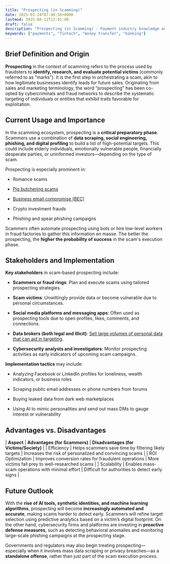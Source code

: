 ```yaml
---
title: "Prospecting (in Scamming)"
date: 2025-03-24T07:48:56+0000
lastmod: 2025-08-11T12:01:00
draft: false
description: "Prospecting (in Scamming) - Payment industry knowledge and insights"
keywords: ["payments", "fintech", "money transfer", "banking"]
---
```


## Brief Definition and Origin

**Prospecting** in the context of scamming refers to the process used by fraudsters to **identify, research, and evaluate potential victims** (commonly referred to as "marks"). It is the first step in orchestrating a scam, akin to how legitimate businesses identify leads for future sales. Originating from sales and marketing terminology, the word “prospecting” has been co-opted by cybercriminals and fraud networks to describe the systematic targeting of individuals or entities that exhibit traits favorable for exploitation.

## Current Usage and Importance

In the scamming ecosystem, prospecting is a **critical preparatory phase**. Scammers use a combination of **data scraping, social engineering, phishing, and digital profiling** to build a list of high-potential targets. This could include elderly individuals, emotionally vulnerable people, financially desperate parties, or uninformed investors—depending on the type of scam.

Prospecting is especially prominent in:

- Romance scams

- [Pig butchering scams](https://faisalkhanllc.xyz/resources/payments-wiki/p/what-is-pig-butchering-romance-scam/)

- [Business email compromise (BEC)](https://faisalkhanllc.xyz/resources/payments-wiki/b/business-email-compromise-bec-scam/)

- Crypto investment frauds

- Phishing and spear phishing campaigns

Scammers often automate prospecting using bots or hire low-level workers in fraud factories to gather this information en masse. The better the prospecting, the **higher the probability of success** in the scam's execution phase.

## Stakeholders and Implementation

**Key stakeholders** in scam-based prospecting include:

- **Scammers or fraud rings**: Plan and execute scams using tailored prospecting strategies.

- **Scam victims**: Unwittingly provide data or become vulnerable due to personal circumstances.

- **Social media platforms and messaging apps**: Often used as prospecting tools due to open profiles, likes, comments, and connections.

- **Data brokers (both legal and illicit)**: [Sell large volumes of personal data that can aid in targeting](https://faisalkhanllc.xyz/resources/payments-wiki/d/data-broker/).

- **Cybersecurity analysts and investigators**: Monitor prospecting activities as early indicators of upcoming scam campaigns.

**Implementation tactics** may include:

- Analyzing Facebook or LinkedIn profiles for loneliness, wealth indicators, or business roles

- Scraping public email addresses or phone numbers from forums

- Buying leaked data from dark web marketplaces

- Using AI to mimic personalities and send out mass DMs to gauge interest or vulnerability

## Advantages vs. Disadvantages

| ****Aspect**** | ****Advantages (for Scammers)**** | ****Disadvantages (for Victims/Society)**** |
| Efficiency | Helps scammers save time by filtering likely targets | Increases the risk of personalized and convincing scams |
| ROI Optimization | Improves conversion rates for fraudulent operations | More victims fall prey to well-researched scams |
| Scalability | Enables mass-scam operations with minimal effort | Difficult for authorities to detect early signs |

## Future Outlook

With the **rise of AI tools, synthetic identities, and machine learning algorithms**, prospecting will become **increasingly automated and accurate**, making scams harder to detect early. Scammers will refine target selection using predictive analytics based on a victim’s digital footprint. On the other hand, cybersecurity firms and platforms are investing in **proactive defense measures**, such as detecting behavioral anomalies and monitoring large-scale phishing campaigns at the prospecting stage.

Governments and regulators may also begin treating prospecting—especially when it involves mass data scraping or privacy breaches—as a **standalone offense**, rather than just part of the scam execution process.